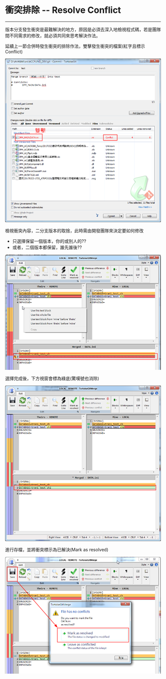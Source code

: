 # 衝突排除 -- Resolve Conflict

---

版本分支發生衝突是最難解決的地方，原因是必須去深入地檢視程式碼，若是團隊間不同需求的修改，就必須共同來思考解決作法。

延續上一節合併時發生衝突的排除作法，雙擊發生衝突的檔案\(紅字且標示Conflict\)

![](/assets/resolve.png)

檢視衝突內容，二分支版本的取捨，此時需由開發團隊來決定要如何修改

* 只選擇保留一個版本，你的或別人的??
* 或者，二個版本都保留，誰先誰後??

![](/assets/resolve-3)

選擇完成後，下方視窗會標為綠底\(驚嘆號也消除\)

![](/assets/reslove-5)

進行存檔，並將衝突標示為已解決\(Mark as resolved\)

![](/assets/resolve-6)

